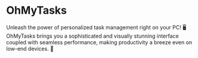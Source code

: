# OhMyTasks
Unleash the power of personalized task management right on your PC! 🖥️ OhMyTasks brings you a sophisticated and visually stunning interface coupled with seamless performance, making productivity a breeze even on low-end devices. 🚀
